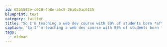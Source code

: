 ```yaml
---
id: 62b5502e-c010-4e8e-a6c9-26a0c0ac6115
blueprint: text
category: twitter
title: "So I'm teaching a web dev course with 80% of students born *after* I started my 1st web dev job #oldman"
caption: 'So I''m teaching a web dev course with 80% of students born *after* I started my 1st web dev job <span class="hashtag hashtag_local">#<a href="http://tweettemp.darylchymko.ca/?tag=oldman">oldman</a>'
tags:
  - oldman
---
```


